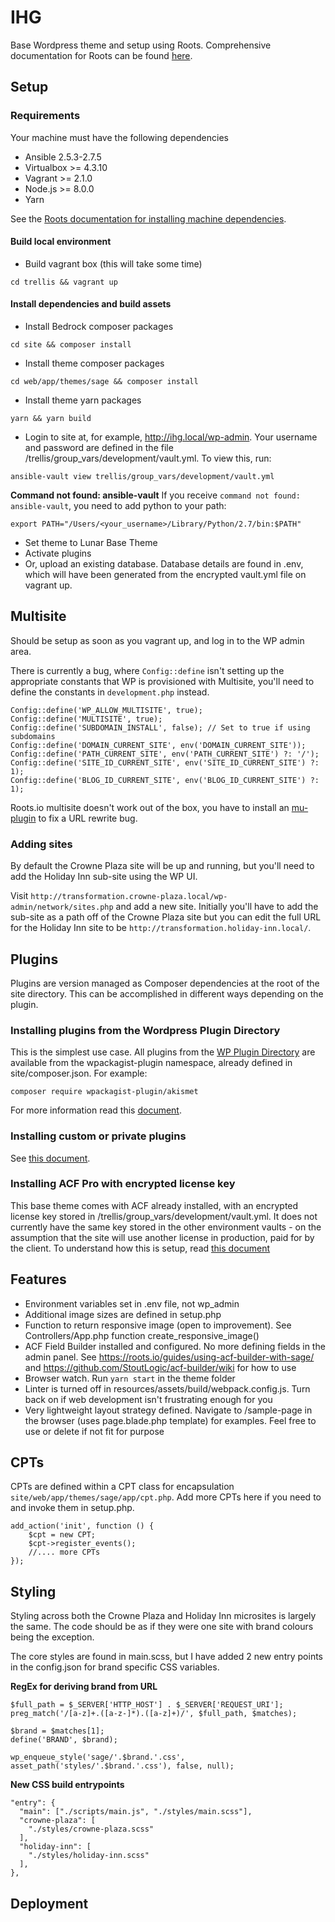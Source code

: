 # IHG

Base Wordpress theme and setup using Roots. Comprehensive documentation for Roots can be found [here](root.io).

## Setup

### Requirements

Your machine must have the following dependencies

- Ansible 2.5.3-2.7.5
- Virtualbox >= 4.3.10
- Vagrant >= 2.1.0
- Node.js >= 8.0.0
- Yarn

See the [Roots documentation for installing machine dependencies](https://roots.io/getting-started/docs/macos-basic-setup/).

#### Build local environment

- Build vagrant box (this will take some time)

```
cd trellis && vagrant up
```

#### Install dependencies and build assets

- Install Bedrock composer packages

```
cd site && composer install
```

- Install theme composer packages

```
cd web/app/themes/sage && composer install
```

- Install theme yarn packages

```
yarn && yarn build
```

- Login to site at, for example, http://ihg.local/wp-admin. Your username and password are defined in the file /trellis/group_vars/development/vault.yml. To view this, run:

```
ansible-vault view trellis/group_vars/development/vault.yml
```

**Command not found: ansible-vault**
If you receive `command not found: ansible-vault`, you need to add python to your path:

```
export PATH="/Users/<your_username>/Library/Python/2.7/bin:$PATH"
```

- Set theme to Lunar Base Theme
- Activate plugins
- Or, upload an existing database. Database details are found in .env, which will have been generated from the encrypted vault.yml file on vagrant up.

## Multisite

Should be setup as soon as you vagrant up, and log in to the WP admin area.

There is currently a bug, where `Config::define` isn't setting up the appropriate constants that WP is provisioned with Multisite, you'll need to define the constants in `development.php` instead.

```
Config::define('WP_ALLOW_MULTISITE', true);
Config::define('MULTISITE', true);
Config::define('SUBDOMAIN_INSTALL', false); // Set to true if using subdomains
Config::define('DOMAIN_CURRENT_SITE', env('DOMAIN_CURRENT_SITE'));
Config::define('PATH_CURRENT_SITE', env('PATH_CURRENT_SITE') ?: '/');
Config::define('SITE_ID_CURRENT_SITE', env('SITE_ID_CURRENT_SITE') ?: 1);
Config::define('BLOG_ID_CURRENT_SITE', env('BLOG_ID_CURRENT_SITE') ?: 1);
```

Roots.io multisite doesn't work out of the box, you have to install an [mu-plugin](https://github.com/felixarntz/multisite-fixes) to fix a URL rewrite bug.

### Adding sites

By default the Crowne Plaza site will be up and running, but you'll need to add the Holiday Inn sub-site using the WP UI.

Visit `http://transformation.crowne-plaza.local/wp-admin/network/sites.php` and add a new site. Initially you'll have to add the sub-site as a path off of the Crowne Plaza site but you can edit the full URL for the Holiday Inn site to be `http://transformation.holiday-inn.local/`.

## Plugins

Plugins are version managed as Composer dependencies at the root of the site directory. This can be accomplished in different ways depending on the plugin.

### Installing plugins from the Wordpress Plugin Directory

This is the simplest use case. All plugins from the [WP Plugin Directory](https://wordpress.org/plugins/) are available from the wpackagist-plugin namespace, already defined in site/composer.json. For example:

```
composer require wpackagist-plugin/akismet
```

For more information read this [document](https://roots.io/bedrock/docs/composer/).

### Installing custom or private plugins

See [this document](https://roots.io/wordpress-plugins-with-composer/).

### Installing ACF Pro with encrypted license key

This base theme comes with ACF already installed, with an encrypted license key stored in /trellis/group_vars/development/vault.yml. It does not currently have the same key stored in the other environment vaults - on the assumption that the site will use another license in production, paid for by the client. To understand how this is setup, read [this document](https://roots.io/guides/acf-pro-as-a-composer-dependency-with-encrypted-license-key/)

## Features

- Environment variables set in .env file, not wp_admin
- Additional image sizes are defined in setup.php
- Function to return responsive image (open to improvement). See Controllers/App.php function create_responsive_image()
- ACF Field Builder installed and configured. No more defining fields in the admin panel. See https://roots.io/guides/using-acf-builder-with-sage/ and https://github.com/StoutLogic/acf-builder/wiki for how to use
- Browser watch. Run `yarn start` in the theme folder
- Linter is turned off in resources/assets/build/webpack.config.js. Turn back on if web development isn't frustrating enough for you
- Very lightweight layout strategy defined. Navigate to /sample-page in the browser (uses page.blade.php template) for examples. Feel free to use or delete if not fit for purpose

## CPTs

CPTs are defined within a CPT class for encapsulation `site/web/app/themes/sage/app/cpt.php`. Add more CPTs here if you need to and invoke them in setup.php.

```
add_action('init', function () {
    $cpt = new CPT;
    $cpt->register_events();
    //.... more CPTs
});
```

## Styling

Styling across both the Crowne Plaza and Holiday Inn microsites is largely the same. The code should be as if they were one site with brand colours being the exception. 

The core styles are found in main.scss, but I have added 2 new entry points in the config.json for brand specific CSS variables.

**RegEx for deriving brand from URL**
```
$full_path = $_SERVER['HTTP_HOST'] . $_SERVER['REQUEST_URI'];
preg_match('/[a-z]+.([a-z-]*).([a-z]+)/', $full_path, $matches);

$brand = $matches[1];
define('BRAND', $brand);

wp_enqueue_style('sage/'.$brand.'.css', asset_path('styles/'.$brand.'.css'), false, null);
```

**New CSS build entrypoints**
```
"entry": {
  "main": ["./scripts/main.js", "./styles/main.scss"],
  "crowne-plaza": [
    "./styles/crowne-plaza.scss"
  ],
  "holiday-inn": [
    "./styles/holiday-inn.scss"
  ],
},
```


## Deployment